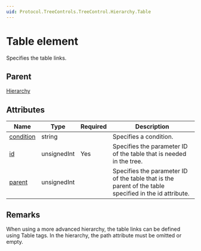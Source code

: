 ```yaml
---
uid: Protocol.TreeControls.TreeControl.Hierarchy.Table
---
```


# Table element

Specifies the table links.

## Parent

[Hierarchy](xref:Protocol.TreeControls.TreeControl.Hierarchy)

## Attributes

|Name|Type|Required|Description|
|--- |--- |--- |--- |
|[condition](xref:Protocol.TreeControls.TreeControl.Hierarchy.Table-condition)|string||Specifies a condition.|
|[id](xref:Protocol.TreeControls.TreeControl.Hierarchy.Table-id)|unsignedInt|Yes|Specifies the parameter ID of the table that is needed in the tree.|
|[parent](xref:Protocol.TreeControls.TreeControl.Hierarchy.Table-parent)|unsignedInt||Specifies the parameter ID of the table that is the parent of the table specified in the id attribute.|

## Remarks

When using a more advanced hierarchy, the table links can be defined using Table tags. In the hierarchy, the path attribute must be omitted or empty.
